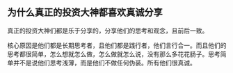 ## 为什么真正的投资大神都喜欢真诚分享

真正的投资大神们都是乐于分享的，分享他们的思考和观念，且前后一致。

核心原因是他们都是长期思考者，且他们都是践行者，他们言行合一。而且他们的思考都很简单，怎么想就怎么做，怎么做就怎么说，没有那么多花花肠子。思考简单并不是说他们思考浅薄，而是他们不做任何伪装。所有他们很真诚。

